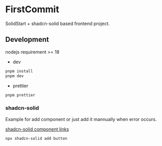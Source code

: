 # FirstCommit

SolidStart + shadcn-solid based frontend project.

## Development

nodejs requirement >= 18

- dev

```bash
pnpm install
pnpm dev
```

- prettier

```bash
pnpm prettier
```

### shadcn-solid

Example for add component or just add it mannually when error occurs.

[shadcn-solid component links](https://shadcn-solid.com/docs/components/accordion)

```bash
npx shadcn-solid add button
```
